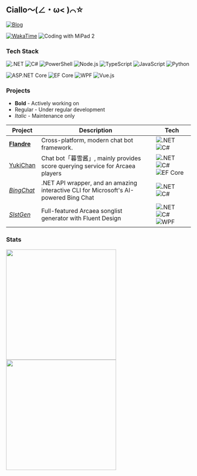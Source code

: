 ## Ciallo～(∠・ω< )⌒☆

[![Blog](https://img.shields.io/badge/Blog-sorabs.cc-white?labelColor=42b883&color=3ba576&style=for-the-badge&logo=vite&logoColor=white)](https://sorabs.cc/)

[![WakaTime](https://wakatime.com/badge/user/b1ea68ff-35ad-48d6-aa5a-c0f1dfad4018.svg?style=flat-square)](https://wakatime.com/@bsdayo)
![Coding with MiPad 2](https://img.shields.io/badge/Coding_with-MiPad_2-FF6900?style=flat-square&logo=xiaomi&logoColor=white)

### Tech Stack
<!-- Platforms & Languages -->
![.NET](https://img.shields.io/badge/.NET-512bd4?logo=.net&style=flat-square)
![C#](https://img.shields.io/badge/C%23-239120?logo=csharp&style=flat-square)
![PowerShell](https://img.shields.io/badge/PowerShell-5391fe?logo=powershell&logoColor=white&style=flat-square)
![Node.js](https://img.shields.io/badge/Node.js-339933?logo=node.js&logoColor=white&style=flat-square)
![TypeScript](https://img.shields.io/badge/TypeScript-3178c6?logo=typescript&logoColor=white&style=flat-square)
![JavaScript](https://img.shields.io/badge/JavaScript-f7df1e?logo=javascript&logoColor=black&style=flat-square)
![Python](https://img.shields.io/badge/Python-3776ab?logo=python&logoColor=white&style=flat-square)

<!-- Frameworks -->
![ASP.NET Core](https://img.shields.io/badge/ASP.NET%20Core-0078d4?logo=.net&style=flat-square)
![EF Core](https://img.shields.io/badge/EF%20Core-0078d4?logo=.net&style=flat-square)
![WPF](https://img.shields.io/badge/WPF-0078d4?logo=windows&style=flat-square)
![Vue.js](https://img.shields.io/badge/Vue.js-4fc08d?logo=vue.js&logoColor=white&style=flat-square)

### Projects

- **Bold** - Actively working on
- Regular - Under regular development
- _Italic_ - Maintenance only

| Project | Description | Tech |
| ------- | ----------- | ------------ |
| **[Flandre](https://github.com/FlandreDevs/Flandre)** | Cross-platform, modern chat bot framework. | ![.NET](https://img.shields.io/badge/.NET-512bd4?logo=.net&style=flat-square) ![C#](https://img.shields.io/badge/C%23-239120?logo=csharp&style=flat-square) |
| [YukiChan](https://github.com/bsdayo/YukiChan) | Chat bot「暮雪酱」, mainly provides score querying service for Arcaea players | ![.NET](https://img.shields.io/badge/.NET-512bd4?logo=.net&style=flat-square) ![C#](https://img.shields.io/badge/C%23-239120?logo=csharp&style=flat-square) ![EF Core](https://img.shields.io/badge/EF%20Core-0078d4?logo=.net&style=flat-square) |
| _[BingChat](https://github.com/bsdayo/BingChat)_ | .NET API wrapper, and an amazing interactive CLI for Microsoft's AI-powered Bing Chat | ![.NET](https://img.shields.io/badge/.NET-512bd4?logo=.net&style=flat-square) ![C#](https://img.shields.io/badge/C%23-239120?logo=csharp&style=flat-square) |
| _[SlstGen](https://github.com/NekoSpace/SlstGen&style=flat-square)_ | Full-featured Arcaea songlist generator with Fluent Design | ![.NET](https://img.shields.io/badge/.NET-512bd4?logo=.net) ![C#](https://img.shields.io/badge/C%23-239120?logo=csharp&style=flat-square) ![WPF](https://img.shields.io/badge/WPF-0078d4?logo=windows&style=flat-square) |

### Stats
<img src="https://github-readme-stats.vercel.app/api?username=bsdayo&theme=react&hide_border=true" width="300" />
<img src="https://github-readme-stats.vercel.app/api/top-langs/?username=bsdayo&layout=compact&hide=html,css,scss&theme=react&hide_border=true" width="300" />
